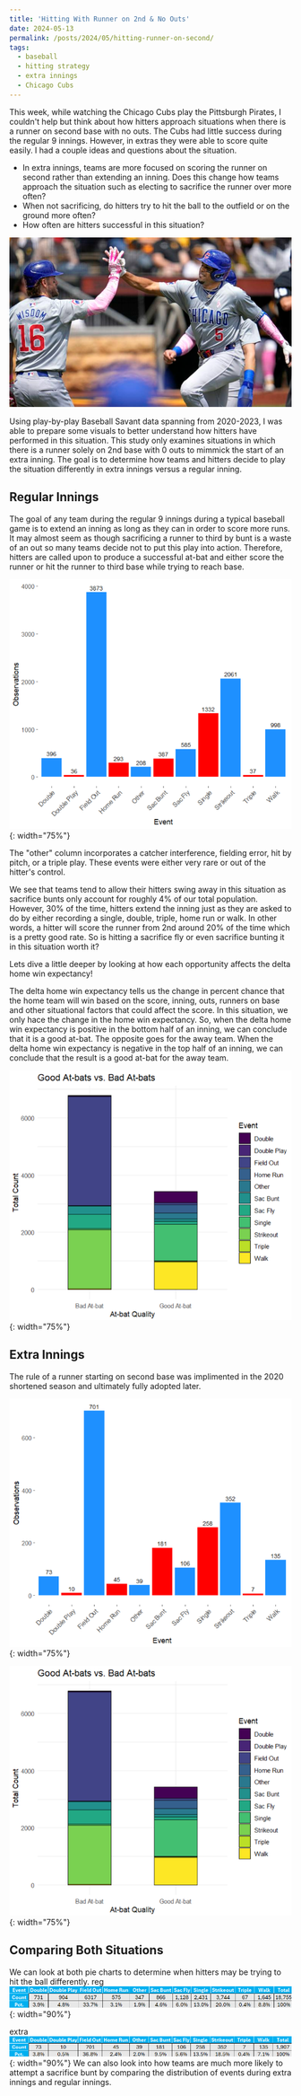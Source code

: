 ```yaml
---
title: 'Hitting With Runner on 2nd & No Outs'
date: 2024-05-13
permalink: /posts/2024/05/hitting-runner-on-second/
tags:
  - baseball
  - hitting strategy
  - extra innings
  - Chicago Cubs
---
```


This week, while watching the Chicago Cubs play the Pittsburgh Pirates, I couldn't help but think about how hitters approach situations when there is a runner on second base with no outs. The Cubs had little success during the regular 9 innings. However, in extras they were able to score quite easily. I had a couple ideas and questions about the situation. 
- In extra innings, teams are more focused on scoring the runner on second rather than extending an inning. Does this change how teams approach the situation such as electing to sacrifice the runner over more often? 
- When not sacrificing, do hitters try to hit the ball to the outfield or on the ground more often?
- How often are hitters successful in this situation?

<div style="text-align:center;">
  <img src="/images/Cubs-Pirates-Baseball-33-1687355326.png" alt="Illustration of Cubs vs. Pirates">
</div>

Using play-by-play Baseball Savant data spanning from 2020-2023, I was able to prepare some visuals to better understand how hitters have performed in this situation. This study only examines situations in which there is a runner solely on 2nd base with 0 outs to mimmick the start of an extra inning. The goal is to determine how teams and hitters decide to play the situation differently in extra innings versus a regular inning. 

Regular Innings
------
The goal of any team during the regular 9 innings during a typical baseball game is to extend an inning as long as they can in order to score more runs. It may almost seem as though sacrificing a runner to third by bunt is a waste of an out so many teams decide not to put this play into action. Therefore, hitters are called upon to produce a successful at-bat and either score the runner or hit the runner to third base while trying to reach base. 

![Table showing the distribution of events for the at-bat following in regular innings](/images/secondbasecount1.png){: width="75%"}

The "other" column incorporates a catcher interference, fielding error, hit by pitch, or a triple play. These events were either very rare or out of the hitter's control.

We see that teams tend to allow their hitters swing away in this situation as sacrifice bunts only account for roughly 4% of our total population. However, 30% of the time, hitters extend the inning just as they are asked to do by either recording a single, double, triple, home run or walk. In other words, a hitter will score the runner from 2nd around 20% of the time which is a pretty good rate. So is hitting a sacrifice fly or even sacrifice bunting it in this situation worth it?

Lets dive a little deeper by looking at how each opportunity affects the delta home win expectancy!

The delta home win expectancy tells us the change in percent chance that the home team will win based on the score, inning, outs, runners on base and other situational factors that could affect the score. In this situation, we only hace the change in the home win expectancy. So, when the delta home win expectancy is positive in the bottom half of an inning, we can conclude that it is a good at-bat. The opposite goes for the away team. When the delta home win expectancy is negative in the top half of an inning, we can conclude that the result is a good at-bat for the away team. 

![Table showing the distribution of events for within a good or bad at bat](/images/deltahomewinreg.png){: width="75%"}



Extra Innings
------
The rule of a runner starting on second base was implimented in the 2020 shortened season and ultimately fully adopted later. 

![Table showing the distribution of events for the at-bat following in extra innings](/images/secondbasecountextras1.png){: width="75%"}

![Table showing the distribution of events for within a good or bad at bat](/images/deltahomewinreg.png){: width="75%"}



Comparing Both Situations
------
We can look at both pie charts to determine when hitters may be trying to hit the ball differently.
reg
![Table showing the distribution of events for the at-bat following in regular innings](/images/secondbasecount.png){: width="90%"}

extra
![Table showing the distribution of events for the at-bat following in extra innings](/images/secondbasecountextras.png){: width="90%"}
We can also look into how teams are much more likely to attempt a sacrifice bunt by comparing the distribution of events during extra innings and regular innings.
